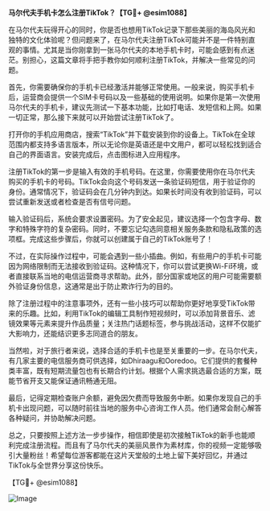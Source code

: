 **马尔代夫手机卡怎么注册TikTok？【TG💪+ @esim1088】**

在马尔代夫玩得开心的同时，你是否也想用TikTok记录下那些美丽的海岛风光和独特的文化体验呢？但问题来了，在马尔代夫注册TikTok可能并不是一件特别直观的事情。尤其是当你刚拿到一张马尔代夫的本地手机卡时，可能会感到有点迷茫。别担心，这篇文章将手把手教你如何顺利注册TikTok，并解决一些常见的问题。

首先，你需要确保你的手机卡已经激活并能够正常使用。一般来说，购买手机卡后，运营商会提供一个SIM卡号码以及一些基础的使用说明。如果你是第一次使用马尔代夫的手机卡，建议先测试一下基本功能，比如打电话、发短信和上网。如果一切正常，那么接下来就可以开始尝试注册TikTok了。

打开你的手机应用商店，搜索“TikTok”并下载安装到你的设备上。TikTok在全球范围内都支持多语言版本，所以无论你是英语还是中文用户，都可以轻松找到适合自己的界面语言。安装完成后，点击图标进入应用程序。

注册TikTok的第一步是输入有效的手机号码。在这里，你需要使用你在马尔代夫购买的手机卡的号码。TikTok会向这个号码发送一条验证码短信，用于验证你的身份。通常情况下，验证码会在几分钟内到达。如果长时间没有收到验证码，可以尝试重新发送或者检查是否有信号问题。

输入验证码后，系统会要求设置密码。为了安全起见，建议选择一个包含字母、数字和特殊字符的复杂密码。同时，不要忘记勾选同意相关服务条款和隐私政策的选项框。完成这些步骤后，你就可以创建属于自己的TikTok账号了！

不过，在实际操作过程中，可能会遇到一些小插曲。例如，有些用户的手机卡可能因为网络限制而无法接收到验证码。这种情况下，你可以尝试更换Wi-Fi环境，或者直接联系当地的电信运营商寻求帮助。此外，部分国家或地区的用户可能需要额外验证身份信息，这通常是出于防止欺诈行为的目的。

除了注册过程中的注意事项外，还有一些小技巧可以帮助你更好地享受TikTok带来的乐趣。比如，利用TikTok的编辑工具制作短视频时，可以添加背景音乐、滤镜效果等元素来提升作品质量；关注热门话题标签，参与挑战活动，这样不仅能扩大影响力，还能结识更多志同道合的朋友。

当然啦，对于旅行者来说，选择合适的手机卡也是至关重要的一步。在马尔代夫，有几家主要的电信服务商可供选择，如Dhiraagu和Ooredoo。它们提供的套餐种类丰富，既有短期流量包也有长期合约计划。根据个人需求挑选最合适的方案，既能节省开支又能保证通讯畅通无阻。

最后，记得定期检查账户余额，避免因欠费而导致服务中断。如果你发现自己的手机卡出现问题，可以随时前往当地的服务中心咨询工作人员。他们通常会耐心解答各种疑问，并协助解决问题。

总之，只要按照上述方法一步步操作，相信即使是初次接触TikTok的新手也能顺利完成注册流程。而且有了马尔代夫的美丽风景作为素材库，你的视频一定能够吸引大量粉丝！希望每位游客都能在这片天堂般的土地上留下美好回忆，并通过TikTok与全世界分享这份快乐。

【TG💪+ @esim1088】

![Image](https://i.postimg.cc/4NQfJmqS/Snipaste-2025-05-13-00-14-12.png)